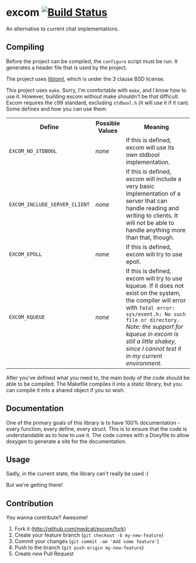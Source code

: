 # excom [![Build Status](https://travis-ci.org/medcat/excom.png?branch=master)](https://travis-ci.org/medcat/excom)

An alternative to current chat implementations.

## Compiling

Before the project can be compiled, the `configure` script must be
run.  It generates a header file that is used by the project.

The project uses [libtoml](https://github.com/ajwans/libtoml), which
is under the 3 clause BSD license.

This project uses `make`.  Sorry, I'm comfortable with `make`, and I
know how to use it.  However, building excom without make shouldn't
be that difficult.  Excom requires the c99 standard, excluding
`stdbool.h` (it will use it if it can).  Some defines and how you can
use them:

<table>
  <tr>
    <th>Define</th>
    <th>Possible Values</th>
    <th>Meaning</th>
  </tr>

  <tr>
    <td><code>EXCOM_NO_STDBOOL</code></td>
    <td><i>none</i></td>
    <td>If this is defined, excom will use its own stdbool implementation.</td>
  </tr>
  <tr>
    <td><code>EXCOM_INCLUDE_SERVER_CLIENT</code></td>
    <td><i>none</i></td>
    <td>If this is defined, excom will include a very basic implementation of a server that can handle reading and writing to clients.  It will not be able to handle anything more than that, though.</td>
  </tr>
  <tr>
    <td><code>EXCOM_EPOLL</code></td>
    <td><i>none</i></td>
    <td>If this is defined, excom will try to use epoll.</td>
  </tr>
  <tr>
    <td><code>EXCOM_KQUEUE</code></td>
    <td><i>none</i></td>
    <td>If this is defined, excom will try to use kqueue.  If it does not exist on the system, the compiler will error with <code>fatal error: sys/event.h: No such file or directory.</code> <i>Note: the support for kqueue in excom is still a little shakey, since I cannot test it in my current environment.</i></td>
  </tr>
</table>

After you've defined what you need to, the main body of the code
should be able to be compiled.  The Makefile compiles it into a
static library, but you can compile it into a shared object if you so
wish.

## Documentation

One of the primary goals of this library is to have 100%
documentation - every function, every define, every struct.  This is
to ensure that the code is understandable as to how to use it.  The
code comes with a Doxyfile to allow doxygen to generate a site for the
documentation.

## Usage

Sadly, in the current state, the library can't really be used :(

But we're getting there!

## Contribution

You wanna contribute?  Awesome!

1. Fork it (<http://github.com/medcat/excom/fork>)
2. Create your feature branch (`git checkout -b my-new-feature`)
3. Commit your changes (`git commit -am 'Add some feature'`)
4. Push to the branch (`git push origin my-new-feature`)
5. Create new Pull Request
